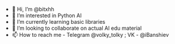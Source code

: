 - 👋 Hi, I’m @bitxhh
- 👀 I’m interested in Python AI
- 🌱 I’m currently learning basic libraries 
- 💞️ I’m looking to collaborate on actual AI edu material
- 📫 How to reach me - Telegram @volky_tolky ; VK - @iBanshiev

<!---
bitxhh/bitxhh is a ✨ special ✨ repository because its `README.md` (this file) appears on your GitHub profile.
You can click the Preview link to take a look at your changes.
--->
